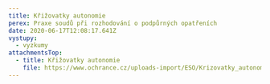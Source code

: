 ```yaml
---
title: Křižovatky autonomie
perex: Praxe soudů při rozhodování o podpůrných opatřeních
date: 2020-06-17T12:08:17.641Z
vystupy:
  - vyzkumy
attachmentsTop:
  - title: Křižovatky autonomie
    file: https://www.ochrance.cz/uploads-import/ESO/Krizovatky_autonomie.pdf
---
```

